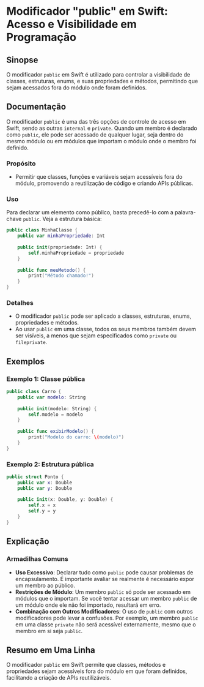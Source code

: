 <!--
Meta Description: # Modificador "public" em Swift: Acesso e Visibilidade em Programação ## Sinopse O modificador `public` em Swift é utilizado para controlar a visibili...
Meta Keywords: public, que, swift, módulo, membro
-->

# Modificador "public" em Swift: Acesso e Visibilidade em Programação

## Sinopse
O modificador `public` em Swift é utilizado para controlar a visibilidade de classes, estruturas, enums, e suas propriedades e métodos, permitindo que sejam acessados fora do módulo onde foram definidos.

## Documentação
O modificador `public` é uma das três opções de controle de acesso em Swift, sendo as outras `internal` e `private`. Quando um membro é declarado como `public`, ele pode ser acessado de qualquer lugar, seja dentro do mesmo módulo ou em módulos que importam o módulo onde o membro foi definido.

### Propósito
- Permitir que classes, funções e variáveis sejam acessíveis fora do módulo, promovendo a reutilização de código e criando APIs públicas.

### Uso
Para declarar um elemento como público, basta precedê-lo com a palavra-chave `public`. Veja a estrutura básica:

```swift
public class MinhaClasse {
    public var minhaPropriedade: Int
    
    public init(propriedade: Int) {
        self.minhaPropriedade = propriedade
    }
    
    public func meuMetodo() {
        print("Método chamado!")
    }
}
```

### Detalhes
- O modificador `public` pode ser aplicado a classes, estruturas, enums, propriedades e métodos.
- Ao usar `public` em uma classe, todos os seus membros também devem ser visíveis, a menos que sejam especificados como `private` ou `fileprivate`.

## Exemplos
### Exemplo 1: Classe pública
```swift
public class Carro {
    public var modelo: String
    
    public init(modelo: String) {
        self.modelo = modelo
    }
    
    public func exibirModelo() {
        print("Modelo do carro: \(modelo)")
    }
}
```

### Exemplo 2: Estrutura pública
```swift
public struct Ponto {
    public var x: Double
    public var y: Double
    
    public init(x: Double, y: Double) {
        self.x = x
        self.y = y
    }
}
```

## Explicação
### Armadilhas Comuns
- **Uso Excessivo**: Declarar tudo como `public` pode causar problemas de encapsulamento. É importante avaliar se realmente é necessário expor um membro ao público.
- **Restrições de Módulo**: Um membro `public` só pode ser acessado em módulos que o importam. Se você tentar acessar um membro `public` de um módulo onde ele não foi importado, resultará em erro.
- **Combinação com Outros Modificadores**: O uso de `public` com outros modificadores pode levar a confusões. Por exemplo, um membro `public` em uma classe `private` não será acessível externamente, mesmo que o membro em si seja `public`.

## Resumo em Uma Linha
O modificador `public` em Swift permite que classes, métodos e propriedades sejam acessíveis fora do módulo em que foram definidos, facilitando a criação de APIs reutilizáveis.